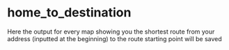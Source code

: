 # home\_to\_destination

Here the output for every map showing you the shortest route from your address (inputted at the beginning) to the route starting point will be saved